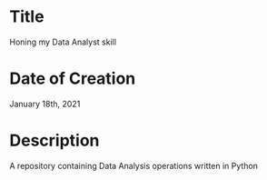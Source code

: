 # Title
Honing my Data Analyst skill

# Date of Creation
January 18th, 2021

# Description 
A repository containing Data Analysis operations written in Python 
